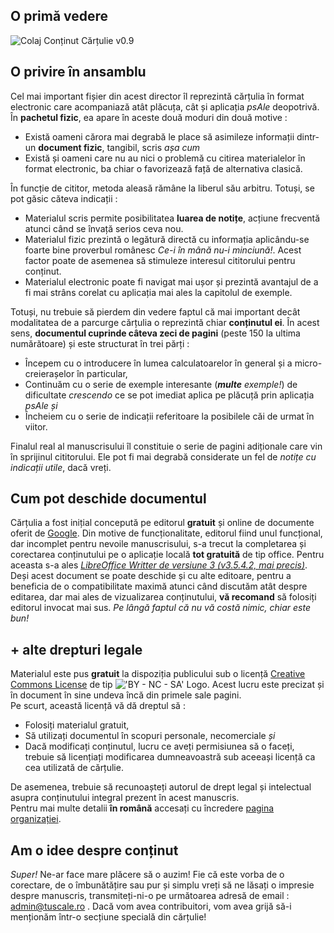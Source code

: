 ## O primă vedere ##
![Colaj Conținut Cărțulie v0.9](http://i50.tinypic.com/24doaag.png)

## O privire în ansamblu ##
Cel mai important fișier din acest director îl reprezintă cărțulia în format electronic care acompaniază atât plăcuța, cât și aplicația *psAle* deopotrivă. În **pachetul fizic**, ea apare în aceste două moduri din două motive :
* Există oameni cărora mai degrabă le place să asimileze informații dintr-un **document fizic**, tangibil, scris *așa cum*
* Există și oameni care nu au nici o problemă cu citirea materialelor în format electronic, ba chiar o favorizează față de alternativa clasică.

În funcție de cititor, metoda aleasă rămâne la liberul său arbitru. Totuși, se pot găsic căteva indicații : 
* Materialul scris permite posibilitatea **luarea de notițe**, acțiune frecventă atunci când se învață serios ceva nou.
* Materialul fizic prezintă o legătură directă cu informația aplicându-se foarte bine proverbul românesc *Ce-i în mână nu-i minciună!*. Acest factor poate de asemenea să stimuleze interesul cititorului pentru conținut.
* Materialul electronic poate fi navigat mai ușor și prezintă avantajul de a fi mai strâns corelat cu aplicația mai ales la capitolul de exemple.

Totuși, nu trebuie să pierdem din vedere faptul că mai important decât modalitatea de a parcurge cărțulia o reprezintă chiar **conținutul ei**. În acest sens, **documentul cuprinde câteva zeci de pagini** (peste 150 la ultima numărătoare) și este structurat în trei părți :
* Începem cu o introducere în lumea calculatoarelor în general și a micro-creierașelor în particular,
* Continuăm cu o serie de exemple interesante (*__multe__ exemple!*) de dificultate *crescendo* ce se pot imediat aplica pe plăcuță prin aplicația *psAle* *și* 
* Încheiem cu o serie de indicații referitoare la posibilele căi de urmat în viitor.

Finalul real al manuscrisului îl constituie o serie de pagini adiționale care vin în sprijinul cititorului. Ele pot fi mai degrabă considerate un fel de *notițe cu indicații utile*, dacă vreți.

## Cum pot deschide documentul ##
Cărțulia a fost inițial concepută pe editorul **gratuit** și online de documente oferit de [Google](www.google.com). Din motive de funcționalitate, editorul fiind unul funcțional, dar incomplet pentru nevoile manuscrisului, s-a trecut la completarea și corectarea conținutului pe o aplicație locală **tot gratuită** de tip office. Pentru aceasta s-a ales [*LibreOffice Writter de versiune 3 (v3.5.4.2, mai precis)*](http://www.libreoffice.org/).  
Deși acest document se poate deschide și cu alte editoare, pentru a beneficia de o compatibilitate maximă atunci când discutăm atât despre editarea, dar mai ales de vizualizarea conținutului, **vă recomand** să folosiți editorul invocat mai sus. _Pe lângă faptul că nu vă costă nimic, chiar este bun!_

## + alte drepturi legale ##
Materialul este pus **gratuit** la dispoziția publicului sub o licență [Creative Commons License](http://creativecommons.org/) de tip !['BY - NC - SA' Logo](http://i.creativecommons.org/l/by-nc-sa/3.0/88x31.png). Acest lucru este precizat și în document în sine undeva încă din primele sale pagini.  
Pe scurt, această licență vă dă dreptul să :
* Folosiți materialul gratuit,
* Să utilizați documentul în scopuri personale, necomerciale *și*
* Dacă modificați conținutul, lucru ce aveți permisiunea să o faceți, trebuie să licențiați modificarea dumneavoastră sub aceeași licență ca cea utilizată de cărțulie.

De asemenea, trebuie să recunoașteți autorul de drept legal și intelectual asupra conținutului integral prezent în acest manuscris.  
Pentru mai multe detalii **în română** accesați cu încredere [pagina organizației](http://creativecommons.org/licenses/by-nc-sa/3.0/ro/).

## Am o idee despre conținut ##
*Super!* Ne-ar face mare plăcere să o auzim! Fie că este vorba de o corectare, de o îmbunătățire sau pur și simplu vreți să ne lăsați o impresie despre manuscris, transmiteți-ni-o pe următoarea adresă de email : admin@tuscale.ro . Dacă vom avea contribuitori, vom avea grijă să-i menționăm într-o secțiune specială din cărțulie!

